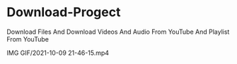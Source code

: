# Download-Progect
Download Files And Download Videos And Audio From YouTube And Playlist From YouTube

IMG GIF/2021-10-09 21-46-15.mp4
